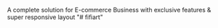 A complete solution for E-commerce Business with exclusive features & super responsive layout
"# fifiart" 
